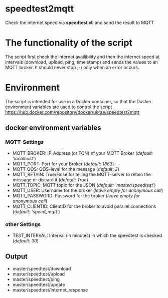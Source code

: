 # speedtest2mqtt
Check the internet speed via **speedtest cli** and send the result to MQTT

# The functionality of the script
The script first check the internet availibility and then the internet speed at intervals (download, upload, ping, time stamp) and sends the values to an MQTT broker. It should never stop ;-) only when an error occurs.

# Environment
The script is intended for use in a Docker container, so that the Docker environment variables are used to control the script
https://hub.docker.com/repository/docker/ukrae/speedtest2mqtt

## docker environment variables
### MQTT-Settings 
* MQTT_BROKER: IP-Address (or FQN) of your MQTT Broker (*default: 'localhost'*)
* MQTT_PORT: Port for your Broker (*default: 1883*)
* MQTT_QOS: QOS-level for the message (*default: 2*)
* MQTT_RETAIN: True/False for telling the MQTT-server to retain the message or discard it (*default: True*)
* MQTT_TOPIC: MQTT topic for the JSON (*default: 'master/speedtest'*)
* MQTT_USER: Username for the broker (*leave empty for anonymous call*)
* MQTT_PASSWORD: Password for the broker (*leave empty for anonymous call*)
* MQTT_CLIENTID: ClientID for the broker to avoid parallel connections (*default: 'speed_mqtt'*)

### other Settings
* TEST_INTERVAL: Interval (in minutes) in which the speedtest is checked (*default: 30*)

## Output
* master/speedtest/download
* master/speedtest/upload
* master/speedtest/ping
* master/speedtest/update
* master/speedtest/internet_response

